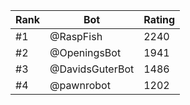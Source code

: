 Rank|Bot|Rating
---|---|---
#1|@RaspFish|2240
#2|@OpeningsBot|1941
#3|@DavidsGuterBot|1486
#4|@pawnrobot|1202
